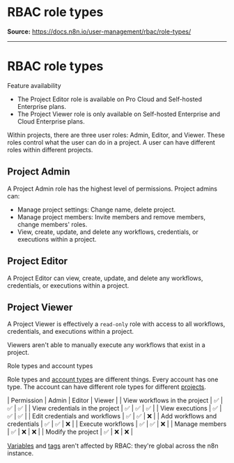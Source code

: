 # RBAC role types

**Source:** https://docs.n8n.io/user-management/rbac/role-types/

---

# RBAC role types

Feature availability

- The Project Editor role is available on Pro Cloud and Self-hosted Enterprise plans.
- The Project Viewer role is only available on Self-hosted Enterprise and Cloud Enterprise plans.

Within projects, there are three user roles: Admin, Editor, and Viewer. These roles control what the user can do in a project. A user can have different roles within different projects.

## Project Admin

A Project Admin role has the highest level of permissions. Project admins can:

- Manage project settings: Change name, delete project.
- Manage project members: Invite members and remove members, change members' roles.
- View, create, update, and delete any workflows, credentials, or executions within a project.

## Project Editor

A Project Editor can view, create, update, and delete any workflows, credentials, or executions within a project.

## Project Viewer

A Project Viewer is effectively a `read-only` role with access to all workflows, credentials, and executions within a project.

Viewers aren't able to manually execute any workflows that exist in a project.

Role types and account types

Role types and [account types](../../account-types/) are different things. Every account has one type. The account can have different role types for different [projects](../projects/).

| Permission | Admin | Editor | Viewer |
| View workflows in the project | ✅ | ✅ | ✅ |
| View credentials in the project | ✅ | ✅ | ✅ |
| View executions | ✅ | ✅ | ✅ |
| Edit credentials and workflows | ✅ | ✅ | ❌ |
| Add workflows and credentials | ✅ | ✅ | ❌ |
| Execute workflows | ✅ | ✅ | ❌ |
| Manage members | ✅ | ❌ | ❌ |
| Modify the project | ✅ | ❌ | ❌ |

[Variables](../../../code/variables/) and [tags](../../../workflows/tags/) aren't affected by RBAC: they're global across the n8n instance.
